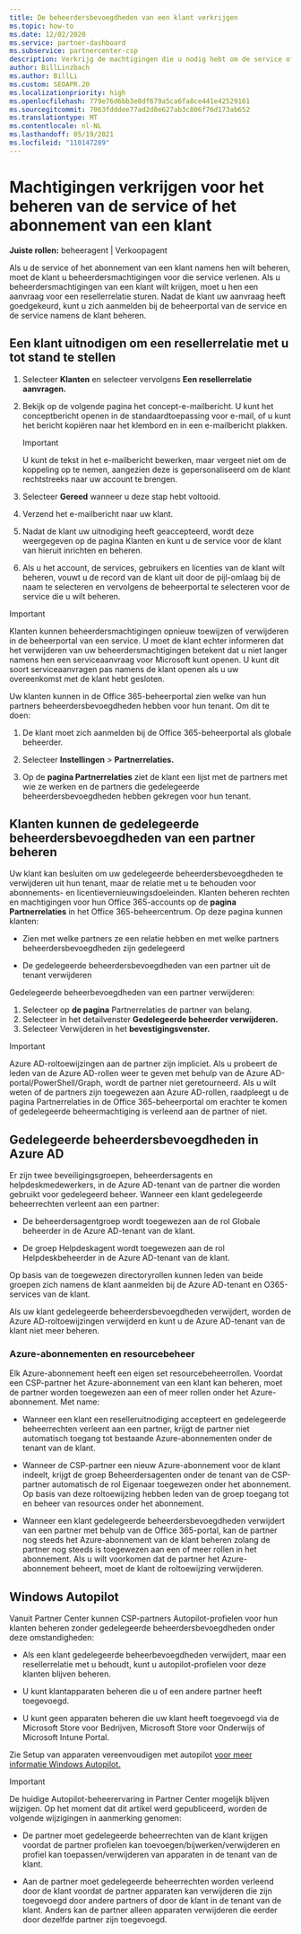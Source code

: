 ```yaml
---
title: De beheerdersbevoegdheden van een klant verkrijgen
ms.topic: how-to
ms.date: 12/02/2020
ms.service: partner-dashboard
ms.subservice: partnercenter-csp
description: Verkrijg de machtigingen die u nodig hebt om de service of het abonnement van een klant namens hen te beheren. Meer informatie over hoe machtigingen worden verleend, ingetrokken en beheerd.
author: BillLinzbach
ms.author: BillLi
ms.custom: SEOAPR.20
ms.localizationpriority: high
ms.openlocfilehash: 779e76d6bb3e8df679a5ca6fa8ce441e42529161
ms.sourcegitcommit: 7063fdddee77ad2d8e627ab3c806f76d173ab652
ms.translationtype: MT
ms.contentlocale: nl-NL
ms.lasthandoff: 05/19/2021
ms.locfileid: "110147289"
---
```

# <a name="obtain-permissions-to-manage-a-customers-service-or-subscription"></a>Machtigingen verkrijgen voor het beheren van de service of het abonnement van een klant

**Juiste rollen:** beheeragent | Verkoopagent

Als u de service of het abonnement van een klant namens hen wilt beheren, moet de klant u beheerdersmachtigingen voor die service verlenen. Als u beheerdersmachtigingen van een klant wilt krijgen, moet u hen een aanvraag voor een resellerrelatie sturen. Nadat de klant uw aanvraag heeft goedgekeurd, kunt u zich aanmelden bij de beheerportal van de service en de service namens de klant beheren. 

## <a name="invite-a-customer-to-establish-a-reseller-relationship-with-you"></a>Een klant uitnodigen om een resellerrelatie met u tot stand te stellen

1.  Selecteer **Klanten** en selecteer vervolgens **Een resellerrelatie aanvragen.**

2.  Bekijk op de volgende pagina het concept-e-mailbericht. U kunt het conceptbericht openen in de standaardtoepassing voor e-mail, of u kunt het bericht kopiëren naar het klembord en in een e-mailbericht plakken. 

    >[!IMPORTANT]
    >U kunt de tekst in het e-mailbericht bewerken, maar vergeet niet om de koppeling op te nemen, aangezien deze is gepersonaliseerd om de klant rechtstreeks naar uw account te brengen. 
    
3.  Selecteer **Gereed** wanneer u deze stap hebt voltooid.

4.  Verzend het e-mailbericht naar uw klant.

5.  Nadat de klant uw uitnodiging heeft geaccepteerd,  wordt deze weergegeven op de pagina Klanten en kunt u de service voor de klant van hieruit inrichten en beheren.

6.  Als u het account, de services, gebruikers en licenties van de klant wilt beheren, vouwt u de record van de klant uit door de pijl-omlaag bij de naam te selecteren en vervolgens de beheerportal te selecteren voor de service die u wilt beheren.

>[!IMPORTANT]  
>Klanten kunnen beheerdersmachtigingen opnieuw toewijzen of verwijderen in de beheerportal van een service. U moet de klant echter informeren dat het verwijderen van uw beheerdersmachtigingen betekent dat u niet langer namens hen een serviceaanvraag voor Microsoft kunt openen. U kunt dit soort serviceaanvragen pas namens de klant openen als u uw overeenkomst met de klant hebt gesloten.

Uw klanten kunnen in de Office 365-beheerportal zien welke van hun partners beheerdersbevoegdheden hebben voor hun tenant. Om dit te doen:

1. De klant moet zich aanmelden bij de Office 365-beheerportal als globale beheerder.

2. Selecteer **Instellingen**  >  **Partnerrelaties.**

3. Op de **pagina Partnerrelaties** ziet de klant een lijst met de partners met wie ze werken en de partners die gedelegeerde beheerdersbevoegdheden hebben gekregen voor hun tenant.

## <a name="customers-can-manage-a-partners-delegated-admin-privileges"></a>Klanten kunnen de gedelegeerde beheerdersbevoegdheden van een partner beheren 

Uw klant kan besluiten om uw gedelegeerde beheerdersbevoegdheden te verwijderen uit hun tenant, maar de relatie met u te behouden voor abonnements- en licentievernieuwingsdoeleinden. Klanten beheren rechten en machtigingen voor hun Office 365-accounts op de **pagina Partnerrelaties** in het Office 365-beheercentrum. Op deze pagina kunnen klanten:

- Zien met welke partners ze een relatie hebben en met welke partners beheerdersbevoegdheden zijn gedelegeerd

- De gedelegeerde beheerdersbevoegdheden van een partner uit de tenant verwijderen

Gedelegeerde beheerbevoegdheden van een partner verwijderen:

1. Selecteer op **de pagina** Partnerrelaties de partner van belang.
2. Selecteer in het detailvenster **Gedelegeerde beheerder verwijderen.**
3. Selecteer Verwijderen in het **bevestigingsvenster.**

>[!IMPORTANT]  
>Azure AD-roltoewijzingen aan de partner zijn impliciet. Als u probeert de leden van de Azure AD-rollen weer te geven met behulp van de Azure AD-portal/PowerShell/Graph, wordt de partner niet geretourneerd. Als u wilt weten of de partners zijn toegewezen aan Azure AD-rollen, raadpleegt u de pagina Partnerrelaties in de Office 365-beheerportal om erachter te komen of gedelegeerde beheermachtiging is verleend aan de partner of niet.

## <a name="delegated-admin-privileges-in-azure-ad"></a>Gedelegeerde beheerdersbevoegdheden in Azure AD 

Er zijn twee beveiligingsgroepen, beheerdersagents en helpdeskmedewerkers, in de Azure AD-tenant van de partner die worden gebruikt voor gedelegeerd beheer. Wanneer een klant gedelegeerde beheerrechten verleent aan een partner:

- De beheerdersagentgroep wordt toegewezen aan de rol Globale beheerder in de Azure AD-tenant van de klant.

- De groep Helpdeskagent wordt toegewezen aan de rol Helpdeskbeheerder in de Azure AD-tenant van de klant.

Op basis van de toegewezen directoryrollen kunnen leden van beide groepen zich namens de klant aanmelden bij de Azure AD-tenant en O365-services van de klant.

Als uw klant gedelegeerde beheerdersbevoegdheden verwijdert, worden de Azure AD-roltoewijzingen verwijderd en kunt u de Azure AD-tenant van de klant niet meer beheren.

### <a name="azure-subscriptions-and-resource-management"></a>Azure-abonnementen en resourcebeheer

Elk Azure-abonnement heeft een eigen set resourcebeheerrollen. Voordat een CSP-partner het Azure-abonnement van een klant kan beheren, moet de partner worden toegewezen aan een of meer rollen onder het Azure-abonnement. Met name:

- Wanneer een klant een reselleruitnodiging accepteert en gedelegeerde beheerrechten verleent aan een partner, krijgt de partner niet automatisch toegang tot bestaande Azure-abonnementen onder de tenant van de klant.

- Wanneer de CSP-partner een nieuw Azure-abonnement voor de klant indeelt, krijgt de groep Beheerdersagenten onder de tenant van de CSP-partner automatisch de rol Eigenaar toegewezen onder het abonnement. Op basis van deze roltoewijzing hebben leden van de groep toegang tot en beheer van resources onder het abonnement.

- Wanneer een klant gedelegeerde beheerdersbevoegdheden verwijdert van een partner met behulp van de Office 365-portal, kan de partner nog steeds het Azure-abonnement van de klant beheren zolang de partner nog steeds is toegewezen aan een of meer rollen in het abonnement. Als u wilt voorkomen dat de partner het Azure-abonnement beheert, moet de klant de roltoewijzing verwijderen.

## <a name="windows-autopilot"></a>Windows Autopilot

Vanuit Partner Center kunnen CSP-partners Autopilot-profielen voor hun klanten beheren zonder gedelegeerde beheerdersbevoegdheden onder deze omstandigheden: 

- Als een klant gedelegeerde beheerbevoegdheden verwijdert, maar een resellerrelatie met u behoudt, kunt u autopilot-profielen voor deze klanten blijven beheren.

- U kunt klantapparaten beheren die u of een andere partner heeft toegevoegd. 

- U kunt geen apparaten beheren die uw klant heeft toegevoegd via de Microsoft Store voor Bedrijven, Microsoft Store voor Onderwijs of Microsoft Intune Portal.

Zie Setup van apparaten vereenvoudigen met autopilot [voor meer informatie Windows Autopilot.](autopilot.md)

>[!IMPORTANT]  
>De huidige Autopilot-beheerervaring in Partner Center mogelijk blijven wijzigen. Op het moment dat dit artikel werd gepubliceerd, worden de volgende wijzigingen in aanmerking genomen:

- De partner moet gedelegeerde beheerrechten van de klant krijgen voordat de partner profielen kan toevoegen/bijwerken/verwijderen en profiel kan toepassen/verwijderen van apparaten in de tenant van de klant.

- Aan de partner moet gedelegeerde beheerrechten worden verleend door de klant voordat de partner apparaten kan verwijderen die zijn toegevoegd door andere partners of door de klant in de tenant van de klant. Anders kan de partner alleen apparaten verwijderen die eerder door dezelfde partner zijn toegevoegd.
